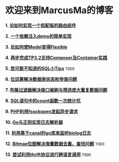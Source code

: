 ﻿# 欢迎来到MarcusMa的博客
 
**1. [论如何实现一个低配版的路由组件](https://github.com/marcus-ma/myBlog/issues/1)**

**2. [一个依赖注入demo的简单实现](https://github.com/marcus-ma/myBlog/issues/2)**

**3. [论如何使Model变得Flexible](https://github.com/marcus-ma/myBlog/issues/3)**

**4. [两步完成TP3.2支持Composer及Container实践](https://github.com/marcus-ma/myBlog/issues/4)**

**5. [您可能不知道的SQL小Tips](https://github.com/marcus-ma/myBlog/issues/5)** `TODO`

**6. [位运算解决数据表状态枚举类问题](https://github.com/marcus-ma/myBlog/issues/6)**

**7. [布隆过滤器解决接口被刷与筛选庞大重复数据问题](https://github.com/marcus-ma/myBlog/issues/7)** 

**8. [SQL语句中的count函数一次统计坑](https://github.com/marcus-ma/myBlog/issues/8)** 

**9. [PHP利用fsockopen发起异步请求](https://github.com/marcus-ma/myBlog/issues/9)** 

**10. [Go与正则实现日志解析器](https://github.com/marcus-ma/myBlog/issues/10)** 

**11. [利用基于canal的go库来监听binlog日志](https://github.com/marcus-ma/myBlog/issues/11)** 

**12. [Bitmap位图解决海量数据去重、查找问题](https://github.com/marcus-ma/myBlog/issues/12)** `TODO`

**13. [尝试利用thrift协议进行跨语言调用](https://github.com/marcus-ma/myBlog/issues/13)** `TODO`
